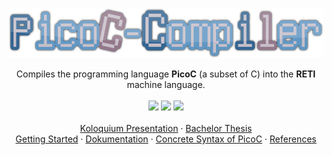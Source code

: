 <p align="center">
</p>

<div align="center">
  <a href="https://github.com/matthejue/PicoC-Compiler">
    <img src="./doc/logo.png" alt="Logo" height="80px">
  </a>
  <p align="center">
    Compiles the programming language <strong>PicoC</strong> (a subset of C) into the <strong>RETI</strong> machine language.
    <br />
    <br />
    <a href="./LICENSE"><img src="https://img.shields.io/github/license/matthejue/PicoC-Compiler.svg"></a>
    <img src="https://img.shields.io/badge/Maintained%3F-yes-green.svg">
    <img height="20px" src="http://ForTheBadge.com/images/badges/made-with-python.svg">
    <br />
    <br />
    <a href="https://github.com/matthejue/Bachelorarbeit_Praesentation_out/blob/main/Main.pdf">Koloquium Presentation</a>
    ·
    <a href="https://github.com/matthejue/Bachelorarbeit_out/blob/main/Main.pdf">Bachelor Thesis</a>
    <br />
    <a href="./doc/getting_started.md">Getting Started</a>
    ·
    <a href="https://github.com/matthejue/Bachelorarbeit_Dokumentation_out/blob/main/Dokumentation.pdf">Dokumentation</a>
    ·
    <a href="./src/concrete_syntax_picoc.lark/">Concrete Syntax of PicoC</a>
    ·
    <a href="./doc/references.md">References</a>
  </p>
</div>
<!-- <a href="./doc/abstract_syntax.txt">Abstract Syntax</a> -->
<!-- · -->
<!-- <a href="./doc/help-page.txt">Usage</a> -->
